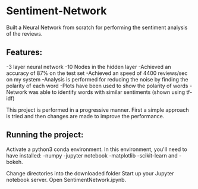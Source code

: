 # Sentiment-Network
Built a Neural Network from scratch for performing the sentiment analysis of the reviews. 

## Features:
-3 layer neural network
-10 Nodes in the hidden layer
-Achieved an accuracy of 87% on the test set
-Achieved an speed of 4400 reviews/sec on my system
-Analysis is performed for reducing the noise by finding the polarity of each word
-Plots have been used to show the polarity of words
-Network was able to identify words with similar sentiments (shown using tf-idf)


This project is performed in a progressive manner. First a simple approach is tried and then changes are made to improve the performance.

## Running the project:
Activate a python3 conda environment. In this environment, you'll need to have installed:
-numpy
-jupyter notebook 
-matplotlib 
-scikit-learn and 
-bokeh.

Change directories into the downloaded folder
Start up your Jupyter notebook server.
Open SentimentNetwork.ipynb.

